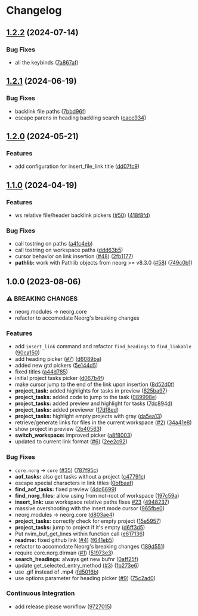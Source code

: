 # Changelog

## [1.2.2](https://github.com/nvim-neorg/neorg-telescope/compare/v1.2.1...v1.2.2) (2024-07-14)


### Bug Fixes

* all the keybinds ([7a867af](https://github.com/nvim-neorg/neorg-telescope/commit/7a867af35889d24b6c74ce4dcecaf49af5457c46))

## [1.2.1](https://github.com/nvim-neorg/neorg-telescope/compare/v1.2.0...v1.2.1) (2024-06-19)


### Bug Fixes

* backlink file paths ([7bbd96f](https://github.com/nvim-neorg/neorg-telescope/commit/7bbd96fba2b67e33de2b97b1a7b5d2ec4fdd2909))
* escape parens in heading backling search ([cacc934](https://github.com/nvim-neorg/neorg-telescope/commit/cacc934dfd5169e777bd364cf00745e2c9bbf31d))

## [1.2.0](https://github.com/nvim-neorg/neorg-telescope/compare/v1.1.0...v1.2.0) (2024-05-21)


### Features

* add configuration for insert_file_link title ([dd07fc9](https://github.com/nvim-neorg/neorg-telescope/commit/dd07fc9bf3e7862d9700562bc8c0a3761e8a35b4))

## [1.1.0](https://github.com/nvim-neorg/neorg-telescope/compare/v1.0.0...v1.1.0) (2024-04-19)


### Features

* ws relative file/header backlink pickers ([#50](https://github.com/nvim-neorg/neorg-telescope/issues/50)) ([418f8fd](https://github.com/nvim-neorg/neorg-telescope/commit/418f8fd4bd7360d954613a2322b4eb2888ac3ad9))


### Bug Fixes

* call tostring on paths ([a4fc4eb](https://github.com/nvim-neorg/neorg-telescope/commit/a4fc4eb3cd5db6ccd52e99f2b49ce931c458e38f))
* call tostring on workspace paths ([ddd63b5](https://github.com/nvim-neorg/neorg-telescope/commit/ddd63b5301aa0d11c140ab99ba22d0a33a69a9a4))
* cursor behavior on link insertion ([#48](https://github.com/nvim-neorg/neorg-telescope/issues/48)) ([2fb1177](https://github.com/nvim-neorg/neorg-telescope/commit/2fb117727ce91e6ca6209cb1013fb4437bd35722))
* **pathlib:** work with Pathlib objects from neorg &gt;= v8.3.0 ([#58](https://github.com/nvim-neorg/neorg-telescope/issues/58)) ([749c0b1](https://github.com/nvim-neorg/neorg-telescope/commit/749c0b11a4f7150633de8016a8de21a994238643))

## 1.0.0 (2023-08-06)


### ⚠ BREAKING CHANGES

* neorg.modules -> neorg.core
* refactor to accomodate Neorg's breaking changes

### Features

* add `insert_link` command and refactor `find_headings` to `find_linkable` ([90ca150](https://github.com/nvim-neorg/neorg-telescope/commit/90ca15086ab4bb9944df94cc434c0cc4a41aa270))
* add heading picker ([#7](https://github.com/nvim-neorg/neorg-telescope/issues/7)) ([d6089ba](https://github.com/nvim-neorg/neorg-telescope/commit/d6089ba3c1bc8a3c5ce854ce58c6cad42c8de60a))
* added new gtd pickers ([5e144d5](https://github.com/nvim-neorg/neorg-telescope/commit/5e144d51dc51a784ce65cc156b71a9aa602d037c))
* fixed titles ([a44d785](https://github.com/nvim-neorg/neorg-telescope/commit/a44d7852de6b3c78ca271f2189b80bd205b0674f))
* initial project tasks picker ([d067b4f](https://github.com/nvim-neorg/neorg-telescope/commit/d067b4f945464686443c73ea605ead92106dc39e))
* make cursor jump to the end of the link upon insertion ([8d52d0f](https://github.com/nvim-neorg/neorg-telescope/commit/8d52d0fdd391728fe764dd7a02cafa58c284390f))
* **project_task:** added highlights for tasks in preview ([825ba97](https://github.com/nvim-neorg/neorg-telescope/commit/825ba97fb25a33ccc9d5ddbba24005f90c854b1a))
* **project_tasks:** added code to jump to the task ([089998e](https://github.com/nvim-neorg/neorg-telescope/commit/089998ea06345c54d151faeca2183b5a77679880))
* **project_tasks:** added preview and highlight for tasks ([7dc894d](https://github.com/nvim-neorg/neorg-telescope/commit/7dc894dc58c307e3adf2a9c790d840bc946d5b27))
* **project_tasks:** added previewer ([17df8ed](https://github.com/nvim-neorg/neorg-telescope/commit/17df8ed02e8f7898ba7ca22c0142896463eda500))
* **project_tasks:** highlight empty projects with gray ([da5ea13](https://github.com/nvim-neorg/neorg-telescope/commit/da5ea1380d82865ab52e0888e638a10cadc3a371))
* retrieve/generate links for files in the current workspace  ([#2](https://github.com/nvim-neorg/neorg-telescope/issues/2)) ([34a41e8](https://github.com/nvim-neorg/neorg-telescope/commit/34a41e809c427d2d27724358ce40c3a413b99e34))
* show project in preview ([2b40563](https://github.com/nvim-neorg/neorg-telescope/commit/2b405636f8f50d6b839cd4dd39799706ce48780d))
* **switch_workspace:** improved picker ([a8f8003](https://github.com/nvim-neorg/neorg-telescope/commit/a8f8003e8887812c9aa26005c49c8f4c9e3695e5))
* updated to current link format ([#6](https://github.com/nvim-neorg/neorg-telescope/issues/6)) ([2ee2c92](https://github.com/nvim-neorg/neorg-telescope/commit/2ee2c928e2e8cb9eef00acc3ec8c0926d81067ee))


### Bug Fixes

* `core.norg` -&gt; `core` ([#35](https://github.com/nvim-neorg/neorg-telescope/issues/35)) ([787f95c](https://github.com/nvim-neorg/neorg-telescope/commit/787f95c527d4f3fe1c25600e92d939456967e944))
* **aof_tasks:** also get tasks without a project ([c47791c](https://github.com/nvim-neorg/neorg-telescope/commit/c47791c6d8a7817bad5455776d1642dd6302abc2))
* escape special characters in link titles ([0bfbaaf](https://github.com/nvim-neorg/neorg-telescope/commit/0bfbaaf223b8f820f6cb5bdc7a68a44a123a2eeb))
* **find_aof_tasks:** fixed preview ([4dc6699](https://github.com/nvim-neorg/neorg-telescope/commit/4dc66991c3244be99992e9ae6511a6265718f694))
* **find_norg_files:** allow using from not-root of workspace ([197c59a](https://github.com/nvim-neorg/neorg-telescope/commit/197c59a572e4423642b5c5fb727ecefadffe9000))
* **insert_link:** use workspace relative paths fixes [#23](https://github.com/nvim-neorg/neorg-telescope/issues/23) ([4948237](https://github.com/nvim-neorg/neorg-telescope/commit/4948237e593d0ebf5681daecd6d1a6f73130b58e))
* massive overshooting with the insert mode cursor ([965fbe0](https://github.com/nvim-neorg/neorg-telescope/commit/965fbe045ce1814628617325ad51c2698d1b787f))
* neorg.modules -&gt; neorg.core ([d803ae4](https://github.com/nvim-neorg/neorg-telescope/commit/d803ae41c40e3dfa2ac11a4956497436b101ce80))
* **project_tasks:** correctly check for empty project ([15e5957](https://github.com/nvim-neorg/neorg-telescope/commit/15e5957302dff88ceb6378e4c8ae4e70a9221262))
* **project_tasks:** jump to project if it's empty ([d6ff3d5](https://github.com/nvim-neorg/neorg-telescope/commit/d6ff3d5d8698bc417d45ff3bac045fe06cf1d32a))
* Put nvim_buf_get_lines within function call ([e617136](https://github.com/nvim-neorg/neorg-telescope/commit/e61713652020419412d3e1843aca273a0b845928))
* **readme:** fixed github link ([#4](https://github.com/nvim-neorg/neorg-telescope/issues/4)) ([f641eb5](https://github.com/nvim-neorg/neorg-telescope/commit/f641eb530b74cc9bc0e802d1ceca071ed7cada06))
* refactor to accomodate Neorg's breaking changes ([189d551](https://github.com/nvim-neorg/neorg-telescope/commit/189d55168e577945bf13771b63df97bb4bfeffe0))
* require core.norg.dirman ([#1](https://github.com/nvim-neorg/neorg-telescope/issues/1)) ([51973e3](https://github.com/nvim-neorg/neorg-telescope/commit/51973e313395c319365e52f7df76973822e3e773))
* **search_headings:** always get new bufnr ([0aff25f](https://github.com/nvim-neorg/neorg-telescope/commit/0aff25f4ead5d4dc6477dbfecc2de5baed68118d))
* update get_selected_entry_method ([#3](https://github.com/nvim-neorg/neorg-telescope/issues/3)) ([1b273e6](https://github.com/nvim-neorg/neorg-telescope/commit/1b273e6304e4f94a046a847936273be1c56b9cf6))
* use .gif instead of .mp4 ([fd5016b](https://github.com/nvim-neorg/neorg-telescope/commit/fd5016b2b2b9d0be0bbb089a6ef8e75d59460fd6))
* use options parameter for heading picker ([#9](https://github.com/nvim-neorg/neorg-telescope/issues/9)) ([75c2ad0](https://github.com/nvim-neorg/neorg-telescope/commit/75c2ad02d91c353069fdcb55418d4f6eb6aec74e))


### Continuous Integration

* add release please workflow ([9727015](https://github.com/nvim-neorg/neorg-telescope/commit/97270154cc3dd548faea25d4399e80e1efae0a3c))
